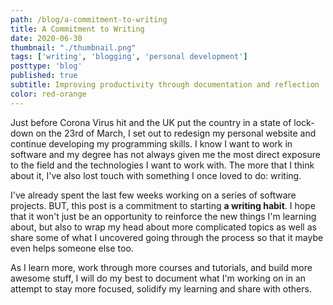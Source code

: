 ```yaml
---
path: /blog/a-commitment-to-writing
title: A Commitment to Writing
date: 2020-06-30
thumbnail: "./thumbnail.png"
tags: ['writing', 'blogging', 'personal development']
posttype: 'blog'
published: true
subtitle: Improving productivity through documentation and reflection
color: red-orange
---
```


Just before Corona Virus hit and the UK put the country in a state of lock-down on the 23rd of March, I set out to redesign my personal website and continue developing my programming skills. I know I want to work in software and my degree has not always given me the most direct exposure to the field and the technologies I want to work with. The more that I think about it, I've also lost touch with something I once loved to do: writing.

I've already spent the last few weeks working on a series of software projects. BUT, this post is a commitment to starting **a writing habit**. I hope that it won't just be an opportunity to reinforce the new things I'm learning about, but also to wrap my head about more complicated topics as well as share some of what I uncovered going through the process so that it maybe even helps someone else too.

As I learn more, work through more courses and tutorials, and build more awesome stuff, I will do my best to document what I'm working on in an attempt to stay more focused, solidify my learning and share with others.